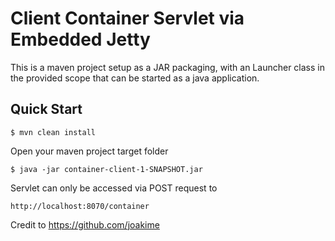 Client Container Servlet via Embedded Jetty
============================================

This is a maven project setup as a JAR packaging, with an Launcher class in
the provided scope that can be started as a java application.

Quick Start
-----------

    $ mvn clean install

Open your maven project target folder

    $ java -jar container-client-1-SNAPSHOT.jar

Servlet can only be accessed via POST request to

    http://localhost:8070/container

Credit to https://github.com/joakime

